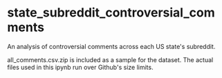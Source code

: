 # state_subreddit_controversial_comments
An analysis of controversial comments across each US state's subreddit. 

all_comments.csv.zip is included as a sample for the dataset. The actual files used in this ipynb run over Github's size limits. 
